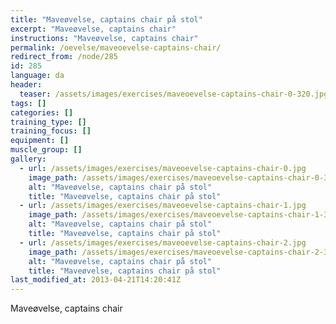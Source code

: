 ```yaml
---
title: "Maveøvelse, captains chair på stol"
excerpt: "Maveøvelse, captains chair"
instructions: "Maveøvelse, captains chair"
permalink: /oevelse/maveoevelse-captains-chair/
redirect_from: /node/285
id: 285
language: da
header:
  teaser: /assets/images/exercises/maveoevelse-captains-chair-0-320.jpg
tags: []
categories: []
training_type: [] 
training_focus: []
equipment: []
muscle_group: []
gallery:
  - url: /assets/images/exercises/maveoevelse-captains-chair-0.jpg
    image_path: /assets/images/exercises/maveoevelse-captains-chair-0-320.jpg
    alt: "Maveøvelse, captains chair på stol"
    title: "Maveøvelse, captains chair på stol"
  - url: /assets/images/exercises/maveoevelse-captains-chair-1.jpg
    image_path: /assets/images/exercises/maveoevelse-captains-chair-1-320.jpg
    alt: "Maveøvelse, captains chair på stol"
    title: "Maveøvelse, captains chair på stol"
  - url: /assets/images/exercises/maveoevelse-captains-chair-2.jpg
    image_path: /assets/images/exercises/maveoevelse-captains-chair-2-320.jpg
    alt: "Maveøvelse, captains chair på stol"
    title: "Maveøvelse, captains chair på stol"
last_modified_at: 2013-04-21T14:20:41Z
---
```


Maveøvelse, captains chair
